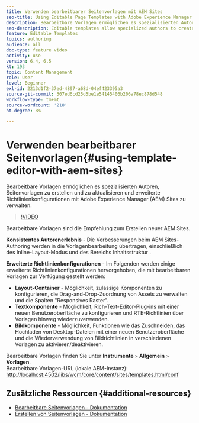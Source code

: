 ```yaml
---
title: Verwenden bearbeitbarer Seitenvorlagen mit AEM Sites
seo-title: Using Editable Page Templates with Adobe Experience Manager Sites
description: Bearbeitbare Vorlagen ermöglichen es spezialisierten Autoren, Seitenvorlagen zu erstellen und zu aktualisieren und erweiterte Richtlinienkonfigurationen mit AEM Sites zu verwalten.
seo-description: Editable templates allow specialized authors to create and update page templates and manage advanced policy configurations with Adobe Experience Manager Sites.
feature: Editable Templates
topics: authoring
audience: all
doc-type: feature video
activity: use
version: 6.4, 6.5
kt: 193
topic: Content Management
role: User
level: Beginner
exl-id: 2213d1f2-37ed-4897-a68d-04ef423395a3
source-git-commit: 307ed6cd25d5be1e54145406b206a78ec878d548
workflow-type: tm+mt
source-wordcount: '218'
ht-degree: 8%

---
```


# Verwenden bearbeitbarer Seitenvorlagen{#using-template-editor-with-aem-sites}

Bearbeitbare Vorlagen ermöglichen es spezialisierten Autoren, Seitenvorlagen zu erstellen und zu aktualisieren und erweiterte Richtlinienkonfigurationen mit Adobe Experience Manager (AEM) Sites zu verwalten.

>[!VIDEO](https://video.tv.adobe.com/v/326784/?quality=12&learn=on)

Bearbeitbare Vorlagen sind die Empfehlung zum Erstellen neuer AEM Sites.

**Konsistentes Autorenerlebnis** - Die Verbesserungen beim AEM Sites-Authoring werden in die Vorlagenbearbeitung übertragen, einschließlich des Inline-Layout-Modus und des Bereichs Inhaltsstruktur .

**Erweiterte Richtlinienkonfigurationen** - Im Folgenden werden einige erweiterte Richtlinienkonfigurationen hervorgehoben, die mit bearbeitbaren Vorlagen zur Verfügung gestellt werden:

* **Layout-Container** - Möglichkeit, zulässige Komponenten zu konfigurieren, die Drag-and-Drop-Zuordnung von Assets zu verwalten und die Spalten &quot;Responsives Raster&quot;.
* **Textkomponente** - Möglichkeit, Rich-Text-Editor-Plug-ins mit einer neuen Benutzeroberfläche zu konfigurieren und RTE-Richtlinien über Vorlagen hinweg wiederzuverwenden.
* **Bildkomponente** - Möglichkeit, Funktionen wie das Zuschneiden, das Hochladen von Desktop-Dateien mit einer neuen Benutzeroberfläche und die Wiederverwendung von Bildrichtlinien in verschiedenen Vorlagen zu aktivieren/deaktivieren.

Bearbeitbare Vorlagen finden Sie unter **Instrumente** `>` **Allgemein** `>` **Vorlagen**.\
Bearbeitbare Vorlagen-URL (lokale AEM-Instanz): [http://localhost:4502/libs/wcm/core/content/sites/templates.html/conf](http://localhost:4502/libs/wcm/core/content/sites/templates.html/conf)

## Zusätzliche Ressourcen {#additional-resources}

* [Bearbeitbare Seitenvorlagen - Dokumentation](https://experienceleague.adobe.com/docs/experience-manager-65/developing/platform/templates/page-templates-editable.html?lang=de)
* [Erstellen von Seitenvorlagen - Dokumentation](https://experienceleague.adobe.com/docs/experience-manager-65/authoring/siteandpage/templates.html)
